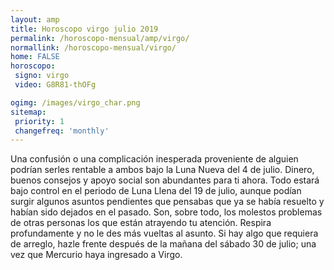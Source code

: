 ```yaml
---
layout: amp
title: Horoscopo virgo julio 2019 
permalink: /horoscopo-mensual/amp/virgo/
normallink: /horoscopo-mensual/virgo/
home: FALSE
horoscopo:
 signo: virgo
 video: G8R81-thOFg

ogimg: /images/virgo_char.png
sitemap:
 priority: 1
 changefreq: 'monthly'
---
```



Una confusión o una complicación inesperada proveniente de alguien podrían serles rentable a ambos bajo la Luna Nueva del 4 de julio. Dinero, buenos consejos y apoyo social son abundantes para ti ahora. Todo estará bajo control en el periodo de Luna Llena del 19 de julio, aunque podían surgir algunos asuntos pendientes que pensabas que ya se había resuelto y habían sido dejados en el pasado. Son, sobre todo, los molestos problemas de otras personas los que están atrayendo tu atención. Respira profundamente y no le des más vueltas al asunto. Si hay algo que requiera de arreglo, hazle frente después de la mañana del sábado 30 de julio; una vez que Mercurio haya ingresado a Virgo.      